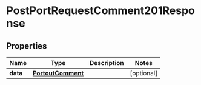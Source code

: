 

# PostPortRequestComment201Response


## Properties

| Name | Type | Description | Notes |
|------------ | ------------- | ------------- | -------------|
|**data** | [**PortoutComment**](PortoutComment.md) |  |  [optional] |



